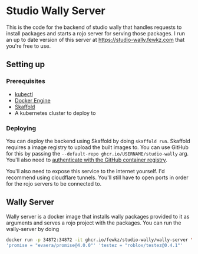 # Studio Wally Server

This is the code for the backend of studio wally that handles requests to install packages and starts a rojo server for serving those packages. I run an up to date version of this server at https://studio-wally.fewkz.com that you're free to use.

## Setting up

### Prerequisites
- [kubectl](https://kubernetes.io/docs/tasks/tools/#kubectl/)
- [Docker Engine](https://docs.docker.com/engine/install/)
- [Skaffold](https://skaffold.dev/)
- A kubernetes cluster to deploy to

### Deploying

You can deploy the backend using Skaffold by doing `skaffold run`. Skaffold requires a image registry to upload the built images to. You can use GitHub for this by passing the `--default-repo ghcr.io/USERNAME/studio-wally` arg. You'll also need to [authenticate with the GitHub container registry](https://docs.github.com/en/packages/working-with-a-github-packages-registry/working-with-the-container-registry#authenticating-to-the-container-registry).

You'll also need to expose this service to the internet yourself. I'd recommend using cloudflare tunnels. You'll still have to open ports in order for the rojo servers to be connected to.

## Wally Server

Wally server is a docker image that installs wally packages provided to it as arguments and serves a rojo project with the packages.
You can run the wally-server by doing
```sh
docker run -p 34872:34872 -it ghcr.io/fewkz/studio-wally/wally-server \
'promise = "evaera/promise@4.0.0"' 'testez = "roblox/testez@0.4.1"'
```
